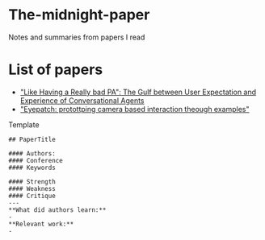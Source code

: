 # The-midnight-paper

Notes and summaries from papers I read

# List of papers
- ["Like Having a Really bad PA": The Gulf between User Expectation and Experience of Conversational Agents](https://nalinc.github.io/the-midnight-paper/papers/The%20Gulf%20between%20User%20Expectation%20and%20Experience%20of%20Conversational%20Agents)
- ["Eyepatch: protottping camera based interaction theough examples"](https://nalinc.github.io/the-midnight-paper/papers/CV-In-HCI/Eyepatch:%20Prototyping%20Camera-based%20Interaction%20through%20examples)




Template
```
## PaperTitle

#### Authors: 
#### Conference
#### Keywords

#### Strength
#### Weakness
#### Critique
---
**What did authors learn:**
-
**Relevant work:**
-
```
